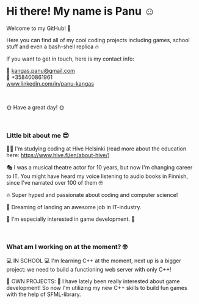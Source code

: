 # Hi there! My name is Panu ☺️  

Welcome to my GitHub! 👋    

Here you can find all of my cool coding projects including games, school stuff and even a bash-shell replica 🔥


If you want to get in touch, here is my contact info:  

📧 kangas.panu@gmail.com  
📱 +358400861961  
www.linkedin.com/in/panu-kangas  

<br/>
  
🌞 Have a great day! 🌞

<br/>


### Little bit about me 😎

👨‍🎓 I'm studying coding at Hive Helsinki (read more about the education here: https://www.hive.fi/en/about-hive/)  
  
🎭 I was a musical theatre actor for 10 years, but now I'm changing career to IT. You might have heard my voice listening to audio books in Finnish, since I've narrated over 100 of them 🤓

🔥 Super hyped and passionate about coding and computer science! 

🤩 Dreaming of landing an awesome job in IT-industry. 

👾 I'm especially interested in game development. 👾

<br/>  


### What am I working on at the moment? 🤓

💻 IN SCHOOL 💻
I'm learning C++ at the moment, next up is a bigger project: we need to build a functioning web server with only C++!


🌱 OWN PROJECTS: 🌱
I have lately been really interested about game development! So now I'm utilizing my new C++ skills to build fun games with the help of SFML-library.
